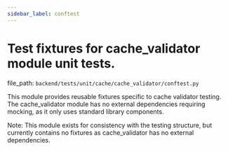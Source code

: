 ```yaml
---
sidebar_label: conftest
---
```


# Test fixtures for cache_validator module unit tests.

  file_path: `backend/tests/unit/cache/cache_validator/conftest.py`

This module provides reusable fixtures specific to cache validator testing.
The cache_validator module has no external dependencies requiring mocking,
as it only uses standard library components.

Note: This module exists for consistency with the testing structure,
but currently contains no fixtures as cache_validator has no external dependencies.
